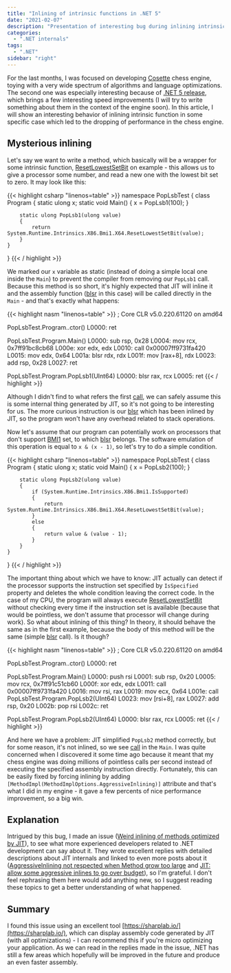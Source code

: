 ```yaml
---
title: "Inlining of intrinsic functions in .NET 5"
date: "2021-02-07"
description: "Presentation of interesting bug during inlining intrinsic functions by JIT in .NET 5."
categories:
  - ".NET internals"
tags:
  - ".NET"
sidebar: "right"
---
```


For the last months, I was focused on developing [Cosette](https://github.com/Tearth/Cosette) chess engine, toying with a very wide spectrum of algorithms and language optimizations. The second one was especially interesting because of [.NET 5 release](https://docs.microsoft.com/en-us/dotnet/core/dotnet-five), which brings a few interesting speed improvements (I will try to write something about them in the context of the engine soon). In this article, I will show an interesting behavior of inlining intrinsic function in some specific case which led to the dropping of performance in the chess engine.

<!--more-->

## Mysterious inlining

Let's say we want to write a method, which basically will be a wrapper for some intrinsic function, [ResetLowestSetBit](https://docs.microsoft.com/en-us/dotnet/api/system.runtime.intrinsics.x86.bmi1.resetlowestsetbit?view=net-5.0) on example - this allows us to give a processor some number, and read a new one with the lowest bit set to zero. It may look like this:

{{< highlight csharp "linenos=table" >}}
namespace PopLsbTest
{
    class Program
    {
        static ulong x;
        static void Main()
        {
            x = PopLsb1(100);
        }
        
        static ulong PopLsb1(ulong value)
        {
            return System.Runtime.Intrinsics.X86.Bmi1.X64.ResetLowestSetBit(value);
        }
    }
}
{{< / highlight >}}

We marked our `x` variable as static (instead of doing a simple local one inside the `Main`) to prevent the compiler from removing our `PopLsb1` call. Because this method is so short, it's highly expected that JIT will inline it and the assembly function ([blsr](https://www.felixcloutier.com/x86/blsr) in this case) will be called directly in the `Main` - and that's exactly what happens:

{{< highlight nasm "linenos=table" >}}
; Core CLR v5.0.220.61120 on amd64

PopLsbTest.Program..ctor()
    L0000: ret

PopLsbTest.Program.Main()
    L0000: sub rsp, 0x28
    L0004: mov rcx, 0x7ff91bc8cb68
    L000e: xor edx, edx
    L0010: call 0x00007ff9731fa420
    L0015: mov edx, 0x64
    L001a: blsr rdx, rdx
    L001f: mov [rax+8], rdx
    L0023: add rsp, 0x28
    L0027: ret

PopLsbTest.Program.PopLsb1(UInt64)
    L0000: blsr rax, rcx
    L0005: ret
{{< / highlight >}}

Although I didn't find to what refers the first [call](https://www.felixcloutier.com/x86/call), we can safely assume this is some internal thing generated by JIT, so it's not going to be interesting for us. The more curious instruction is our [blsr](https://www.felixcloutier.com/x86/blsr) which has been inlined by JIT, so the program won't have any overhead related to stack operations.

Now let's assume that our program can potentially work on processors that don't support [BMI1](https://en.wikipedia.org/wiki/Bit_manipulation_instruction_set#BMI1_(Bit_Manipulation_Instruction_Set_1)) set, to which [blsr](https://www.felixcloutier.com/x86/blsr) belongs. The software emulation of this operation is equal to `x & (x - 1)`, so let's try to do a simple condition.

{{< highlight csharp "linenos=table" >}}
namespace PopLsbTest
{
    class Program
    {
        static ulong x;
        static void Main()
        {
            x = PopLsb2(100);
        }
        
        static ulong PopLsb2(ulong value)
        {
            if (System.Runtime.Intrinsics.X86.Bmi1.IsSupported)
            {
                return System.Runtime.Intrinsics.X86.Bmi1.X64.ResetLowestSetBit(value);
            }
            else
            {
                return value & (value - 1);
            }
        }
    }
}
{{< / highlight >}}

The important thing about which we have to know: JIT actually can detect if the processor supports the instruction set specified by `IsSpecified` property and deletes the whole condition leaving the correct code. In the case of my CPU, the program will always execute [ResetLowestSetBit](https://docs.microsoft.com/en-us/dotnet/api/system.runtime.intrinsics.x86.bmi1.resetlowestsetbit?view=net-5.0) without checking every time if the instruction set is available (because that would be pointless, we don't assume that processor will change during work). So what about inlining of this thing? In theory, it should behave the same as in the first example, because the body of this method will be the same (simple [blsr](https://www.felixcloutier.com/x86/blsr) call). Is it though?

{{< highlight nasm "linenos=table" >}}
; Core CLR v5.0.220.61120 on amd64

PopLsbTest.Program..ctor()
    L0000: ret

PopLsbTest.Program.Main()
    L0000: push rsi
    L0001: sub rsp, 0x20
    L0005: mov rcx, 0x7ff91c51cb60
    L000f: xor edx, edx
    L0011: call 0x00007ff9731fa420
    L0016: mov rsi, rax
    L0019: mov ecx, 0x64
    L001e: call PopLsbTest.Program.PopLsb2(UInt64)
    L0023: mov [rsi+8], rax
    L0027: add rsp, 0x20
    L002b: pop rsi
    L002c: ret

PopLsbTest.Program.PopLsb2(UInt64)
    L0000: blsr rax, rcx
    L0005: ret
{{< / highlight >}}

And here we have a problem: JIT simplified `PopLsb2` method correctly, but for some reason, it's not inlined, so we see [call](https://www.felixcloutier.com/x86/call) in the `Main`. I was quite concerned when I discovered it some time ago because it meant that my chess engine was doing millions of pointless calls per second instead of executing the specified assembly instruction directly. Fortunately, this can be easily fixed by forcing inlining by adding `[MethodImpl(MethodImplOptions.AggressiveInlining)]` attribute and that's what I did in my engine - it gave a few percents of nice performance improvement, so a big win.

## Explanation

Intrigued by this bug, I made an issue ([Weird inlining of methods optimized by JIT](https://github.com/dotnet/runtime/issues/47434)), to see what more experienced developers related to .NET development can say about it. They wrote excellent replies with detailed descriptions about JIT internals and linked to even more posts about it ([AggressiveInlining not respected when Method grow too large](https://github.com/dotnet/runtime/issues/41692#issuecomment-685192193) and [JIT: allow some aggressive inlines to go over budget](https://github.com/dotnet/runtime/pull/38163)), so I'm grateful. I don't feel rephrasing them here would add anything new, so I suggest reading these topics to get a better understanding of what happened.

## Summary

I found this issue using an excellent tool [https://sharplab.io/](https://sharplab.io/), which can display assembly code generated by JIT (with all optimizations) - I can recommend this if you're micro optimizing your application. As we can read in the replies made in the issue, .NET has still a few areas which hopefully will be improved in the future and produce an even faster assembly.